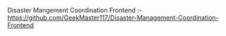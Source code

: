 Disaster Mangement Coordination Frontend :- https://github.com/GeekMaster117/Disaster-Management-Coordination-Frontend
